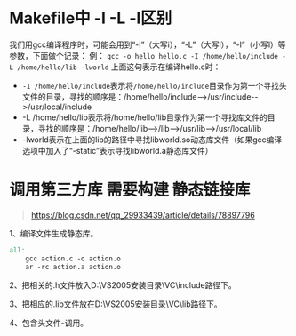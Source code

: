 # Makefile中 -I -L -l区别

我们用gcc编译程序时，可能会用到“-I”（大写i），“-L”（大写l），“-l”（小写l）等参数，下面做个记录：
例：
`gcc -o hello hello.c -I /home/hello/include -L /home/hello/lib -lworld`
上面这句表示在编译hello.c时：

- `-I /home/hello/include`表示将`/home/hello/include`目录作为第一个寻找头文件的目录，寻找的顺序是：/home/hello/include-->/usr/include-->/usr/local/include
- -L /home/hello/lib表示将/home/hello/lib目录作为第一个寻找库文件的目录，寻找的顺序是：/home/hello/lib-->/lib-->/usr/lib-->/usr/local/lib
-  -lworld表示在上面的lib的路径中寻找libworld.so动态库文件（如果gcc编译选项中加入了“-static”表示寻找libworld.a静态库文件）



# 调用第三方库 需要构建 静态链接库

> https://blog.csdn.net/qq_29933439/article/details/78897796

1、编译文件生成静态库。

```makefile
all:
	gcc action.c -o action.o
	ar -rc action.a action.o
```



2、把相关的.h文件放入D:\VS2005安装目录\VC\include路径下。

3、把相应的.lib文件放在D:\VS2005安装目录\VC\lib路径下。

4、包含头文件-调用。

